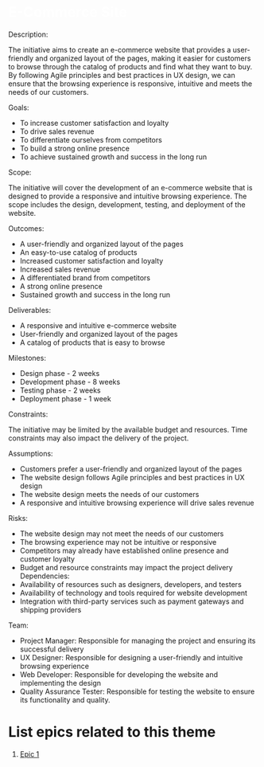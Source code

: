 <h1 style="color: white;">E-Commerce Site</h1>

Description: 

The initiative aims to create an e-commerce website that provides a user-friendly and organized layout of the pages, making it easier for customers to browse through the catalog of products and find what they want to buy. By following Agile principles and best practices in UX design, we can ensure that the browsing experience is responsive, intuitive and meets the needs of our customers.

Goals:
  * To increase customer satisfaction and loyalty
  * To drive sales revenue
  * To differentiate ourselves from competitors
  * To build a strong online presence
  * To achieve sustained growth and success in the long run

Scope: 

The initiative will cover the development of an e-commerce website that is designed to provide a responsive and intuitive browsing experience. The scope includes the design, development, testing, and deployment of the website.

Outcomes:
  * A user-friendly and organized layout of the pages
  * An easy-to-use catalog of products
  * Increased customer satisfaction and loyalty
  * Increased sales revenue
  * A differentiated brand from competitors
  * A strong online presence
  * Sustained growth and success in the long run

Deliverables: 
  * A responsive and intuitive e-commerce website
  * User-friendly and organized layout of the pages
  * A catalog of products that is easy to browse

Milestones: 
* Design phase - 2 weeks
* Development phase - 8 weeks
* Testing phase - 2 weeks
* Deployment phase - 1 week

Constraints: 

The initiative may be limited by the available budget and resources. Time constraints may also impact the delivery of the project.

Assumptions: 
* Customers prefer a user-friendly and organized layout of the pages
* The website design follows Agile principles and best practices in UX design
* The website design meets the needs of our customers
* A responsive and intuitive browsing experience will drive sales revenue

Risks: 
* The website design may not meet the needs of our customers
* The browsing experience may not be intuitive or responsive
* Competitors may already have established online presence and customer loyalty
* Budget and resource constraints may impact the project delivery
Dependencies: 
* Availability of resources such as designers, developers, and testers
* Availability of technology and tools required for website development
* Integration with third-party services such as payment gateways and shipping providers

Team: 
* Project Manager: Responsible for managing the project and ensuring its successful delivery
* UX Designer: Responsible for designing a user-friendly and intuitive browsing experience
* Web Developer: Responsible for developing the website and implementing the design
* Quality Assurance Tester: Responsible for testing the website to ensure its functionality and quality.

# List epics related to this theme
1. [Epic 1](documentation/templates/theme/initiatives/epics/epic_template.md)
